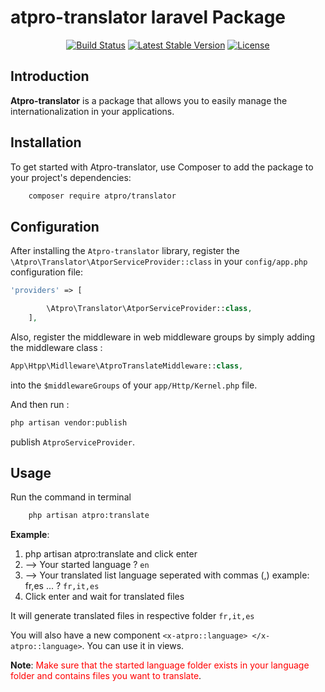 # atpro-translator laravel Package
<p align="center">
<a href="https://travis-ci.org/atpro/translator"><img src="https://travis-ci.org/laravel/framework.svg" alt="Build Status"></a>
<a href="https://packagist.org/packages/atpro/translator"><img src="https://img.shields.io/packagist/v/atpro/translator" alt="Latest Stable Version"></a>
<a href="https://packagist.org/packages/atpro/translator"><img src="https://img.shields.io/packagist/l/atpro/translator" alt="License"></a>
</p>

## Introduction

**Atpro-translator** is a package that allows you to easily manage the internationalization in your applications.
## Installation
To get started with Atpro-translator, use Composer to add the package to your project's dependencies:

```bash
    composer require atpro/translator
```
## Configuration

After installing the `Atpro-translator` library, register the  `\Atpro\Translator\AtporServiceProvider::class` in your `config/app.php` configuration file:

``` php
'providers' => [

        \Atpro\Translator\AtporServiceProvider::class,
    ],
```
Also, register the middleware in web middleware groups by simply adding the middleware class :

```php
App\Htpp\Midlleware\AtproTranslateMiddleware::class,
```
into the `$middlewareGroups` of your `app/Http/Kernel.php` file.

And then run :
```bash
php artisan vendor:publish
 ```
publish `AtproServiceProvider`.
## Usage

Run the command in terminal 

```bash
    php artisan atpro:translate 
```

**Example**:
1. php artisan atpro:translate  and click enter 
2. --> Your started language ? 
`en`
3. --> Your translated list language seperated with commas (,) example: fr,es ... ?
`fr,it,es`
4. Click enter and wait for translated files

It will generate translated files in respective folder `fr,it,es`

You will also have a new component `<x-atpro::language> </x-atpro::language>`. You can use it in views.

**Note**: <span style="color:red">Make sure that the started language folder exists in your language folder and contains files you want to translate</span>.


